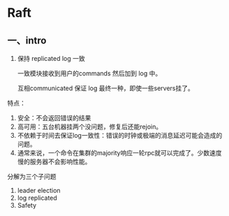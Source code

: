# Raft

## 一、intro

1. 保持 replicated log  一致

   一致模块接收到用户的commands 然后加到 log 中。

   互相communicated 保证 log 最终一种，即使一些servers挂了。

特点：

1. 安全：不会返回错误的结果
2. 高可用：五台机器挂两个没问题，修复后还能rejoin。
3. 不依赖于时间去保证log一致性：错误的时钟或极端的消息延迟可能会造成的问题。
4. 通常来说，一个命令在集群的majority响应一轮rpc就可以完成了。少数速度慢的服务器不会影响性能。

分解为三个子问题

1. leader election 
2. log replicated
3. Safety
